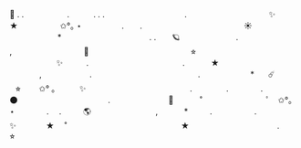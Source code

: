 💫                 .         .
⠀⠀⠀⠀⠀⠀⠀.　　　. . .　　　　　　　　　　. 　　　　　　　　　　✨　　　　　★ 　　　　　✩°｡ ⋆　　　　　.　　.
⠀⠀⠀⠀⠀⠀⠀⠀⠀⠀⠀⠀⠀⠀⠀⠀⠀☀️
　　　　　　*　　　　　　　　　　　.
.　　🪐　　　　　　　. 　　⠀　   　　　   ,　　　　　　　　　🌟
　　　　　⠀　　　　⠀　　⭐︎
⠀⠀⠀⠀⠀⠀⠀⠀✨⠀⠀⠀⠀.　　　　　 　　⠀　　　⠀.　
　　★　　　⠀　⠀  　　,　　　　　　.
　　　　　　　　　　　　　.
　　　　　　*⠀　☄️　⠀  　　　　　⠀⭐︎
　　✩° ｡　　　✨　　　　　　　　　　　　　.
　　　　.　　　　.　　　⠀🌑
　　　　　　　　　　　.
　　　　　　　🚀
　　　˚　　　　　　　　ﾟ　✩°｡ ⋆　　　　.
　.⠀　　🌎⠀‍⠀‍⠀‍⠀‍⠀‍⠀‍⠀‍⠀‍⠀‍⠀‍⠀,
　　　*　　⠀.
　　　　　.　　　　　　　✨　　　⠀★
　˚　　　　　　　　　　　　　　
★⠀ 　　　　　　　　　　.　　　　　　　　
　　　　　⭐︎
